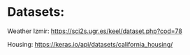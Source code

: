 # Datasets:


Weather Izmir: https://sci2s.ugr.es/keel/dataset.php?cod=78

Housing: https://keras.io/api/datasets/california_housing/
